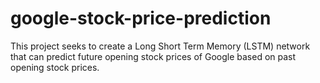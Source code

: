 # google-stock-price-prediction
This project seeks to create a Long Short Term Memory (LSTM) network that can predict future opening stock prices of Google based on past opening stock prices.
